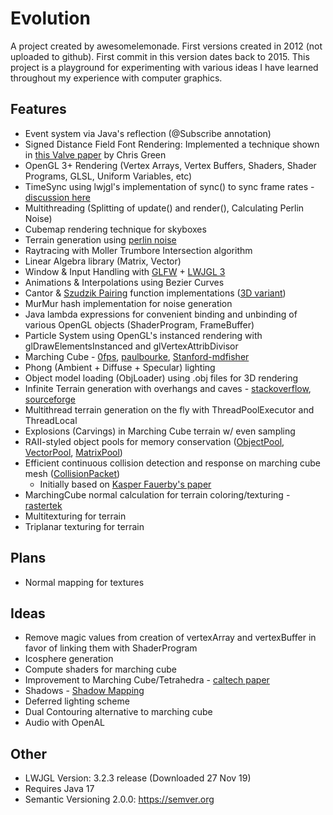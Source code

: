 Evolution
=========
A project created by awesomelemonade. First versions created in 2012 (not uploaded to github). First commit in this version dates back to 2015. This project is a playground for experimenting with various ideas I have learned throughout my experience with computer graphics.

Features
--------
* Event system via Java's reflection (@Subscribe annotation)
* Signed Distance Field Font Rendering: Implemented a technique shown in [this Valve paper](https://steamcdn-a.akamaihd.net/apps/valve/2007/SIGGRAPH2007_AlphaTestedMagnification.pdf) by Chris Green
* OpenGL 3+ Rendering (Vertex Arrays, Vertex Buffers, Shaders, Shader Programs, GLSL, Uniform Variables, etc)
* TimeSync using lwjgl's implementation of sync() to sync frame rates - [discussion here](http://forum.lwjgl.org/index.php?topic=5653.0)
* Multithreading (Splitting of update() and render(), Calculating Perlin Noise)
* Cubemap rendering technique for skyboxes
* Terrain generation using [perlin noise](https://web.archive.org/web/20160325134143/http://freespace.virgin.net/hugo.elias/models/m_perlin.htm)
* Raytracing with Moller Trumbore Intersection algorithm
* Linear Algebra library (Matrix, Vector)
* Window & Input Handling with [GLFW](https://www.glfw.org) + [LWJGL 3](https://www.lwjgl.org)
* Animations & Interpolations using Bezier Curves
* Cantor & [Szudzik Pairing](http://szudzik.com/ElegantPairing.pdf) function implementations ([3D variant](https://dmauro.com/post/77011214305/a-hashing-function-for-x-y-z-coordinates))
* MurMur hash implementation for noise generation
* Java lambda expressions for convenient binding and unbinding of various OpenGL objects (ShaderProgram, FrameBuffer)
* Particle System using OpenGL's instanced rendering with glDrawElementsInstanced and glVertexAttribDivisor
* Marching Cube - [0fps](https://0fps.net/2012/07/12/smooth-voxel-terrain-part-2/), [paulbourke](http://paulbourke.net/geometry/polygonise/), [Stanford-mdfisher](https://graphics.stanford.edu/~mdfisher/MarchingCubes.html)
* Phong (Ambient + Diffuse + Specular) lighting
* Object model loading (ObjLoader) using .obj files for 3D rendering
* Infinite Terrain generation with overhangs and caves - [stackoverflow](https://stackoverflow.com/questions/39695764/generating-voxel-overhangs-with-3d-noise), [sourceforge](http://accidentalnoise.sourceforge.net/minecraftworlds.html)
* Multithread terrain generation on the fly with ThreadPoolExecutor and ThreadLocal
* Explosions (Carvings) in Marching Cube terrain w/ even sampling
* RAII-styled object pools for memory conservation ([ObjectPool](https://github.com/awesomelemonade/Evolution/blob/master/src/lemon/evolution/pool/ObjectPool.java), [VectorPool](https://github.com/awesomelemonade/Evolution/blob/master/src/lemon/evolution/pool/VectorPool.java), [MatrixPool](https://github.com/awesomelemonade/Evolution/blob/master/src/lemon/evolution/pool/MatrixPool.java))
* Efficient continuous collision detection and response on marching cube mesh ([CollisionPacket](https://github.com/awesomelemonade/Evolution/blob/master/src/lemon/evolution/physicsbeta/CollisionPacket.java))
  * Initially based on [Kasper Fauerby's paper](http://www.peroxide.dk/papers/collision/collision.pdf)
* MarchingCube normal calculation for terrain coloring/texturing - [rastertek](https://www.rastertek.com/tertut14.html)
* Multitexturing for terrain
* Triplanar texturing for terrain

Plans
-----
* Normal mapping for textures

Ideas
-----
* Remove magic values from creation of vertexArray and vertexBuffer in favor of linking them with ShaderProgram
* Icosphere generation
* Compute shaders for marching cube
* Improvement to Marching Cube/Tetrahedra - [caltech paper](http://www.geometry.caltech.edu/pubs/ACTD07.pdf)
* Shadows - [Shadow Mapping](https://learnopengl.com/Advanced-Lighting/Shadows/Shadow-Mapping)
* Deferred lighting scheme
* Dual Contouring alternative to marching cube
* Audio with OpenAL

Other
-----
* LWJGL Version: 3.2.3 release (Downloaded 27 Nov 19)
* Requires Java 17
* Semantic Versioning 2.0.0: https://semver.org
